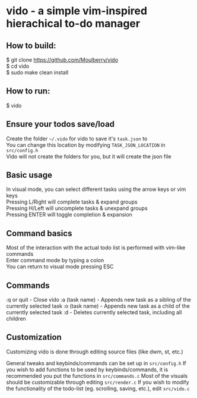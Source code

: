 # vido - a simple vim-inspired hierachical to-do manager

## How to build:
$ git clone https://github.com/Moulberry/vido  
$ cd vido  
$ sudo make clean install  

## How to run:
$ vido  

## Ensure your todos save/load
Create the folder `~/.vido` for vido to save it's `task.json` to  
You can change this location by modifying `TASK_JSON_LOCATION` in `src/config.h`  
Vido will not create the folders for you, but it will create the json file

## Basic usage
In visual mode, you can select different tasks using the arrow keys or vim keys  
Pressing L/Right will complete tasks & expand groups  
Pressing H/Left will uncomplete tasks & unexpand groups  
Pressing ENTER will toggle completion & expansion  

## Command basics
Most of the interaction with the actual todo list is performed with vim-like commands  
Enter command mode by typing a colon  
You can return to visual mode pressing ESC  

## Commands
:q or quit - Close vido
:a (task name) - Appends new task as a sibling of the currently selected task
:o (task name) - Appends new task as a child of the currently selected task
:d - Deletes currently selected task, including all children  

## Customization
Customizing vido is done through editing source files (like dwm, st, etc.)

General tweaks and keybinds/commands can be set up in `src/config.h`
If you wish to add functions to be used by keybinds/commands, it is recommended you put the functions in `src/commands.c`
Most of the visuals should be customizable through editing `src/render.c`
If you wish to modify the functionality of the todo-list (eg. scrolling, saving, etc.), edit `src/vido.c`
